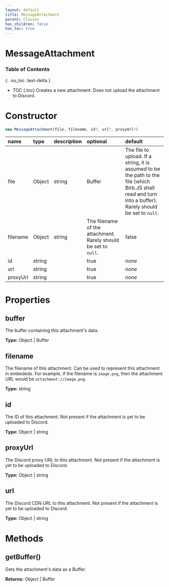 ```yaml
---
layout: default
title: MessageAttachment
parent: Classes
has_children: false
has_toc: true
---
```


# MessageAttachment
### Table of Contents
{: .no_toc .text-delta }

- TOC
{:toc}
Creates a new attachment. Does not upload the
attachment to Discord.
# Constructor
```js
new MessageAttachment(file, filename, id?, url?, proxyUrl?)
```

| name | type | description | optional | default |
|:-----|:-----|:------------|:---------|:--------|
| file | Object | string | Buffer | The file to upload. If a string, it is assumed to be the path to the file (which Birb.JS shall read and turn into a buffer). Rarely should be set to `null`. | false | null |
| filename | Object | string | The filename of the attachment. Rarely should be set to `null`. | false | null |
| id | string |   | true | *none* |
| url | string |   | true | *none* |
| proxyUrl | string |   | true | *none* |

# Properties
## buffer
The buffer containing this attachment's data.

**Type:** Object | Buffer

## filename
The filename of this attachment. Can be used to
represent this attachment in embededs. For example,
if the filename is `image.png`, then the attachment
URL would be `attachment://image.png`.

**Type:** string

## id
The ID of this attachment. Not present if the
attachment is yet to be uploaded to Discord.

**Type:** Object | string

## proxyUrl
The Discord proxy URL to this attachment. Not
present if the attachment is yet to be uploaded to
Discord.

**Type:** Object | string

## url
The Discord CDN URL to this attachment. Not present
if the attachment is yet to be uploaded to Discord.

**Type:** Object | string

# Methods
## getBuffer()
Gets the attachment's data as a Buffer.

**Returns:** Object | Buffer

